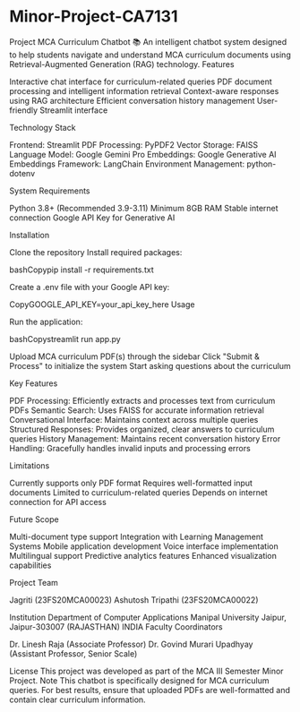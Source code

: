 # Minor-Project-CA7131
Project
MCA Curriculum Chatbot 📚
An intelligent chatbot system designed to help students navigate and understand MCA curriculum documents using Retrieval-Augmented Generation (RAG) technology.
Features

Interactive chat interface for curriculum-related queries
PDF document processing and intelligent information retrieval
Context-aware responses using RAG architecture
Efficient conversation history management
User-friendly Streamlit interface

Technology Stack

Frontend: Streamlit
PDF Processing: PyPDF2
Vector Storage: FAISS
Language Model: Google Gemini Pro
Embeddings: Google Generative AI Embeddings
Framework: LangChain
Environment Management: python-dotenv

System Requirements

Python 3.8+ (Recommended 3.9-3.11)
Minimum 8GB RAM
Stable internet connection
Google API Key for Generative AI

Installation

Clone the repository
Install required packages:

bashCopypip install -r requirements.txt

Create a .env file with your Google API key:

CopyGOOGLE_API_KEY=your_api_key_here
Usage

Run the application:

bashCopystreamlit run app.py

Upload MCA curriculum PDF(s) through the sidebar
Click "Submit & Process" to initialize the system
Start asking questions about the curriculum

Key Features

PDF Processing: Efficiently extracts and processes text from curriculum PDFs
Semantic Search: Uses FAISS for accurate information retrieval
Conversational Interface: Maintains context across multiple queries
Structured Responses: Provides organized, clear answers to curriculum queries
History Management: Maintains recent conversation history
Error Handling: Gracefully handles invalid inputs and processing errors

Limitations

Currently supports only PDF format
Requires well-formatted input documents
Limited to curriculum-related queries
Depends on internet connection for API access

Future Scope

Multi-document type support
Integration with Learning Management Systems
Mobile application development
Voice interface implementation
Multilingual support
Predictive analytics features
Enhanced visualization capabilities

Project Team

Jagriti (23FS20MCA00023)
Ashutosh Tripathi (23FS20MCA00022)

Institution
Department of Computer Applications
Manipal University Jaipur, Jaipur-303007 (RAJASTHAN) INDIA
Faculty Coordinators

Dr. Linesh Raja (Associate Professor)
Dr. Govind Murari Upadhyay (Assistant Professor, Senior Scale)

License
This project was developed as part of the MCA III Semester Minor Project.
Note
This chatbot is specifically designed for MCA curriculum queries. For best results, ensure that uploaded PDFs are well-formatted and contain clear curriculum information.
